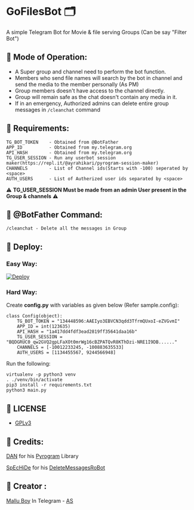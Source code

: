 # GoFilesBot 🗂

A simple Telegram Bot for Movie & file serving Groups (Can be say "Filter Bot")

## 💠 Mode of Operation:

- A Super group and channel need to perform the bot function.
- Members who send file names will search by the bot in channel and send the media to the member personally (As PM)
- Group members doesn't have access to the channel directly.
- Group will remain safe as the chat doesn't contain any media in it.
- If in an emergency, Authorized admins can delete entire group messages in ```/cleanchat``` command

## 💠 Requirements:
```
TG_BOT_TOKEN    - Obtained from @BotFather
APP_ID          - Obtained from my.telegram.org
API_HASH        - Obtained from my.telegram.org
TG_USER_SESSION - Run any userbot session maker(https://repl.it/@ayrahikari/pyrogram-session-maker)
CHANNELS        - List of Channel ids(Starts with -100) seperated by <space>
AUTH_USERS      - List of Autherized user ids separated by <space>
```
⚠️ **TG_USER_SESSION Must be  made from an admin User present in the Group & channels** ⚠️

## 💠 @BotFather Command:
```
/cleanchat - Delete all the messages in Group
```

## 💠 Deploy:

### Easy Way:

[![Deploy](https://www.herokucdn.com/deploy/button.svg)](https://heroku.com/deploy?template=https://github.com/m4mallu/gofilesbot)

### Hard Way: 

Create **config.py** with variables as given below (Refer sample.config):

```
class Config(object):
    TG_BOT_TOKEN = "134448596:AAEIyo3EBVCN3qdd3TfrmQUxoI-eZVGvmI"
    APP_ID = int(123635)
    API_HASH = "1a417dd4fdf3ead2819ff35641daa16b"
    TG_USER_SESSION = "BQDGRUC0_qw2GVQ2gpLFaXOt0mrWg16cBZPATQvR8KThDzi-NRE1I9DB......"
    CHANNELS = [-10012233245, -100883635533]
    AUTH_USERS = [1134455567, 9244566948]

```
Run the following:

```
virtualenv -p python3 venv
. ./venv/bin/activate
pip3 install -r requirements.txt
python3 main.py
```

## 💠 LICENSE

- [GPLv3](https://choosealicense.com/licenses/gpl-3.0/)

## 💠 Credits:

[DAN](https://t.me/haskell) for his [Pyrogram](https://github.com/pyrogram/pyrogram) Library

[SpEcHiDe](https://github.com/SpEcHiDe) for his [DeleteMessagesRoBot](https://github.com/SpEcHiDe/DeleteMessagesRoBot)

## 💠 Creator :

[Mallu Boy](https://t.me/m4mallu) In Telegram - [AS](https://t.me/space4renjith)